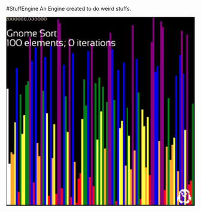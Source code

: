 #StuffEngine
An Engine created to do weird stuffs.


<img src="publish/all_in_one.gif" width="600" alt="Sorts Visualization">